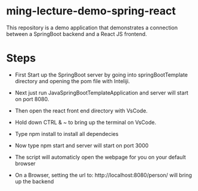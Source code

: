 # ming-lecture-demo-spring-react

This repository is a demo application that demonstrates a connection between a SpringBoot backend and a React JS frontend.

# Steps

* First Start up the SpringBoot server by going into springBootTemplate directory and opening the pom file with Inteliji.
* Next just run JavaSpringBootTemplateApplication and server will start on port 8080.

* Then open the react front end directory with VsCode.
* Hold down CTRL & ~ to bring up the terminal on VsCode.
* Type npm install to install all dependecies
* Now type npm start and server will start on port 3000

* The script will automaticly open the webpage for you on your default browser
* On a Browser, setting the url to: http://localhost:8080/person/ will bring up the backend
